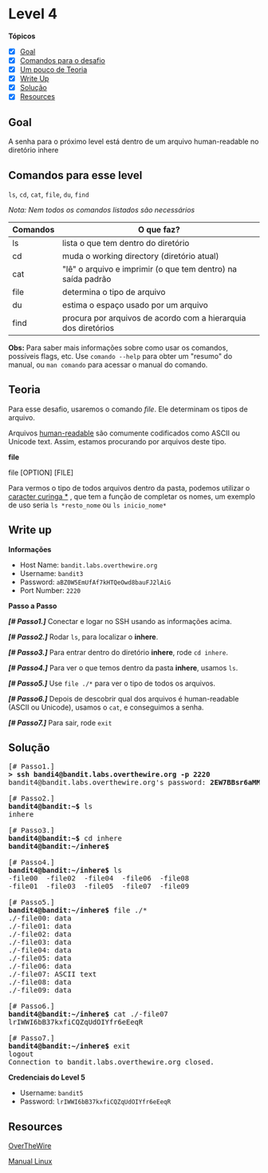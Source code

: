 # Level 4
**Tópicos**

- [X] [Goal](#goal)
- [X] [Comandos para o desafio](#comandos-para-esse-level)
- [X] [Um pouco de Teoria](#teoria)
- [X] [Write Up](#write-up)
- [X] [Solução](#solução)
- [X] [Resources](#resources)

## Goal
A senha para o próximo level está dentro de um arquivo human-readable no diretório inhere

## Comandos para esse level
`ls`, `cd`, `cat`, `file`, `du`, `find`

*Nota: Nem todos os comandos listados são necessários*

 Comandos |                             O que faz?
 ---------|--------
 ls       |lista o que tem dentro do diretório
 cd       |muda o working directory (diretório atual)
 cat      |"lê" o arquivo e imprimir (o que tem dentro) na saída padrão
 file     |determina o tipo de arquivo
 du       |estima o espaço usado por um arquivo
 find     |procura por arquivos de acordo com a hierarquia dos diretórios
 
 **Obs:** Para saber mais informações sobre como usar os comandos, possíveis flags, etc. Use `comando --help` para obter um "resumo" do manual, ou `man comando` para acessar o manual do comando.

## Teoria

Para esse desafio, usaremos o comando *file*. Ele determinam os tipos de arquivo.

Arquivos [human-readable](https://en.wikipedia.org/wiki/Human-readable_medium) são comumente codificados como ASCII ou Unicode text. Assim, estamos procurando por arquivos deste tipo.

**file**  

file [OPTION] [FILE]

Para vermos o tipo de todos arquivos dentro da pasta, podemos utilizar o [caracter curinga *](https://pt.wikibooks.org/wiki/Linux_Essencial/Li%C3%A7%C3%A3o_Manipula%C3%A7%C3%A3o_de_arquivos#Asterisco_(*)) , que tem a função de completar os nomes, um exemplo de uso seria `ls *resto_nome` ou `ls inicio_nome*` 

## Write up
**Informações**
- Host Name: `bandit.labs.overthewire.org`
- Username: `bandit3`
- Password: `aBZ0W5EmUfAf7kHTQeOwd8bauFJ2lAiG`
- Port Number: `2220`

**Passo a Passo**

***[# Passo1.]*** Conectar e logar no SSH usando as informações acima.

***[# Passo2.]*** Rodar `ls`, para localizar o **inhere**.

***[# Passo3.]*** Para entrar dentro do diretório **inhere**, rode `cd inhere`. 

***[# Passo4.]*** Para ver o que temos dentro da pasta **inhere**, usamos `ls`.

***[# Passo5.]*** Use `file ./*` para ver o tipo de todos os arquivos.

***[# Passo6.]*** Depois de descobrir qual dos arquivos é human-readable (ASCII ou Unicode), usamos o `cat`, e conseguimos a senha.

***[# Passo7.]*** Para sair, rode `exit`

## Solução
<pre>
[# Passo1.] 
<b>> ssh bandi4@bandit.labs.overthewire.org -p 2220</b>
bandit4@bandit.labs.overthewire.org's password: <b>2EW7BBsr6aMMoJ2HjW067dm8EgX26xNe</b>

[# Passo2.] 
<b>bandit4@bandit:~$</b> ls 
inhere

[# Passo3.] 
<b>bandit4@bandit:~$</b> cd inhere
<b>bandit4@bandit:~/inhere$</b> 

[# Passo4.] 
<b>bandit4@bandit:~/inhere$</b> ls 
-file00  -file02  -file04  -file06  -file08     
-file01  -file03  -file05  -file07  -file09 

[# Passo5.] 
<b>bandit4@bandit:~/inhere$</b> file ./*
./-file00: data
./-file01: data
./-file02: data
./-file03: data
./-file04: data
./-file05: data
./-file06: data
./-file07: ASCII text
./-file08: data
./-file09: data

[# Passo6.]
<b>bandit4@bandit:~/inhere$</b> cat ./-file07
lrIWWI6bB37kxfiCQZqUdOIYfr6eEeqR 

[# Passo7.] 
<b>bandit4@bandit:~/inhere$</b> exit
logout                                                                      
Connection to bandit.labs.overthewire.org closed.
</pre>

**Credenciais do Level 5**
- Username: `bandit5`
- Password: `lrIWWI6bB37kxfiCQZqUdOIYfr6eEeqR`

## Resources
[OverTheWire](https://overthewire.org/wargames/bandit/bandit5.html)

[Manual Linux](https://man7.org/linux/man-pages/index.html)
